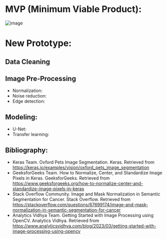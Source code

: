 # MVP (Minimum Viable Product):
![image](https://github.com/isi-mube/Tech-Test-ML-Hand/assets/90038586/350359ea-a197-475e-b67f-35132e11b055)

# New Prototype:
## Data Cleaning

## Image Pre-Processing
* Normalization:
* Noise reduction:
* Edge detection:

## Modeling:
* U-Net:
* Transfer learning:

## Bibliography:
* Keras Team. Oxford Pets Image Segmentation. Keras. Retrieved from https://keras.io/examples/vision/oxford_pets_image_segmentation
* GeeksforGeeks Team. How to Normalize, Center, and Standardize Image Pixels in Keras. GeeksforGeeks. Retrieved from https://www.geeksforgeeks.org/how-to-normalize-center-and-standardize-image-pixels-in-keras
* Stack Overflow Community. Image and Mask Normalization in Semantic Segmentation for Cancer. Stack Overflow. Retrieved from https://stackoverflow.com/questions/67699174/image-and-mask-normalization-in-semantic-segmentation-for-cancer
* Analytics Vidhya Team. Getting Started with Image Processing using OpenCV. Analytics Vidhya. Retrieved from https://www.analyticsvidhya.com/blog/2023/03/getting-started-with-image-processing-using-opencv
